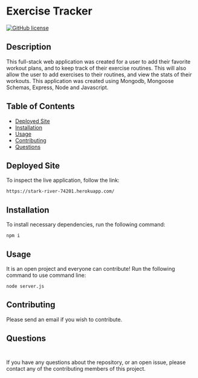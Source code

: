 # Exercise Tracker

[![GitHub license](https://img.shields.io/badge/ET-black.svg)](https://github.com/jakevs/exercisetracker)

## Description

This full-stack web application was created for a user to add their favorite workout plans, and to keep track of their exercise routines. This will also allow the user to add exercises to their routines, and view the stats of their workouts.
This application was created using Mongodb, Mongoose Schemas, Express, Node and Javascript. 

## Table of Contents

- [Deployed Site](#deployed-site)
- [Installation](#installation)
- [Usage](#usage)
- [Contributing](#contributing)
- [Questions](#questions)

## Deployed Site

To inspect the live application, follow the link:

```
https://stark-river-74201.herokuapp.com/
```

## Installation

To install necessary dependencies, run the following command:

```
npm i
```

## Usage

It is an open project and everyone can contribute! Run the following command to use command line:

```
node server.js
```

## Contributing

Please send an email if you wish to contribute.

## Questions

  <img src="https://avatars.githubusercontent.com/jakevs" style="width: 10px; height: 10px; border-radius:75%;">

If you have any questions about the repository, or an open issue, please contact any of the contributing members of this project.